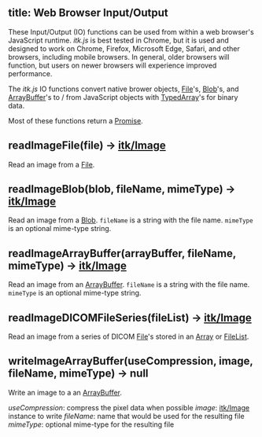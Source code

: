 title: Web Browser Input/Output
---

These Input/Output (IO) functions can be used from within a web browser's JavaScript runtime. *itk.js* is best tested in Chrome, but it is used and designed to work on Chrome, Firefox, Microsoft Edge, Safari, and other browsers, including mobile browsers. In general, older browsers will function, but users on newer browsers will experience improved performance.

The *itk.js* IO functions convert native brower objects, [File](https://developer.mozilla.org/en-US/docs/Web/API/File)'s, [Blob](https://developer.mozilla.org/en-US/docs/Web/API/Blob)'s, and [ArrayBuffer](https://developer.mozilla.org/en-US/docs/Web/JavaScript/Reference/Global_Objects/ArrayBuffer)'s to / from JavaScript objects with [TypedArray](https://developer.mozilla.org/en-US/docs/Web/JavaScript/Reference/Global_Objects/TypedArray)'s for binary data.

Most of these functions return a [Promise](https://developer.mozilla.org/en-US/docs/Web/JavaScript/Reference/Global_Objects/Promise).


## readImageFile(file) -> [itk/Image](./Image.html)

Read an image from a [File](https://developer.mozilla.org/en-US/docs/Web/API/File).

## readImageBlob(blob, fileName, mimeType) -> [itk/Image](./Image.html)

Read an image from a [Blob](https://developer.mozilla.org/en-US/docs/Web/API/Blob). `fileName` is a string with the file name. `mimeType` is an optional mime-type string.

## readImageArrayBuffer(arrayBuffer, fileName, mimeType) -> [itk/Image](./Image.html)

Read an image from an [ArrayBuffer](https://developer.mozilla.org/en-US/docs/Web/JavaScript/Reference/Global_Objects/ArrayBuffer). `fileName` is a string with the file name. `mimeType` is an optional mime-type string.

## readImageDICOMFileSeries(fileList) -> [itk/Image](./Image.html)

Read an image from a series of DICOM [File](https://developer.mozilla.org/en-US/docs/Web/API/File)'s stored in an [Array](https://developer.mozilla.org/en-US/docs/Web/JavaScript/Reference/Global_Objects/Array) or [FileList](https://developer.mozilla.org/en-US/docs/Web/API/FileList).

## writeImageArrayBuffer(useCompression, image, fileName, mimeType) -> null

Write an image to a an [ArrayBuffer](https://developer.mozilla.org/en-US/docs/Web/JavaScript/Reference/Global_Objects/ArrayBuffer).

*useCompression*: compress the pixel data when possible
*image*:          [itk/Image](./Image.html) instance to write
*fileName*:       name that would be used for the resulting file
*mimeType*:       optional mime-type for the resulting file
